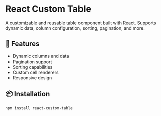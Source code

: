 # React Custom Table

A customizable and reusable table component built with React. Supports dynamic data, column configuration, sorting, pagination, and more.

## 🚀 Features

- Dynamic columns and data
- Pagination support
- Sorting capabilities
- Custom cell renderers
- Responsive design

## 📦 Installation

```bash
npm install react-custom-table
